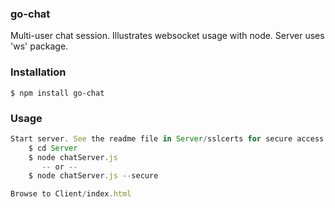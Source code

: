 ### go-chat

Multi-user chat session. Illustrates websocket usage with node. Server uses 'ws' package.

### Installation
```shell
$ npm install go-chat
```

### Usage

```js
Start server. See the readme file in Server/sslcerts for secure access
    $ cd Server
    $ node chatServer.js
       -- or --
    $ node chatServer.js --secure

Browse to Client/index.html
```
